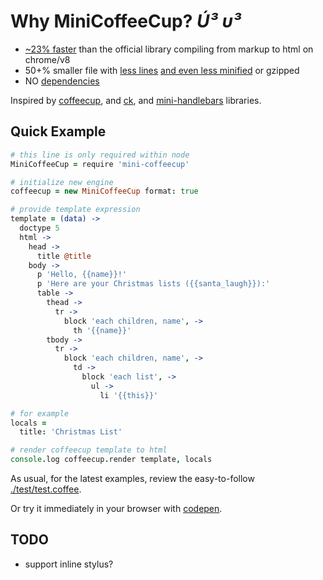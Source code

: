 # Why MiniCoffeeCup? *&Uacute;&sup3; &upsilon;&sup3;*

 * [~23% faster](http://jsperf.com/coffeecup-vs-mini-coffeecup/2) than the official library compiling from markup to html on chrome/v8
 * 50+% smaller file with [less lines](https://github.com/mikesmullin/mini-coffeecup/blob/production/js/mini-coffeecup.js) [and even less minified](https://raw.github.com/mikesmullin/mini-coffeecup/production/js/mini-coffeecup.min.js) or gzipped
 * NO [dependencies](https://github.com/mikesmullin/mini-coffeecup/blob/production/package.json)

Inspired by [coffeecup](https://github.com/gradus/coffeecup),
 and [ck](https://github.com/aeosynth/ck),
 and [mini-handlebars](https://github.com/mikesmullin/mini-handlebars) libraries.


## Quick Example

```coffeescript
# this line is only required within node
MiniCoffeeCup = require 'mini-coffeecup'

# initialize new engine
coffeecup = new MiniCoffeeCup format: true

# provide template expression
template = (data) ->
  doctype 5
  html ->
    head ->
      title @title
    body ->
      p 'Hello, {{name}}!'
      p 'Here are your Christmas lists ({{santa_laugh}}):'
      table ->
        thead ->
          tr ->
            block 'each children, name', ->
              th '{{name}}'
        tbody ->
          tr ->
            block 'each children, name', ->
              td ->
                block 'each list', ->
                  ul ->
                    li '{{this}}'

# for example
locals =
  title: 'Christmas List'

# render coffeecup template to html
console.log coffeecup.render template, locals
```

As usual, for the latest examples, review the easy-to-follow [./test/test.coffee](https://github.com/mikesmullin/mini-coffeecup/blob/production/test/test.coffee).

Or try it immediately in your browser with [codepen](http://codepen.io/mikesmullin/pen/nIytw).


TODO
----

 * support inline stylus?
